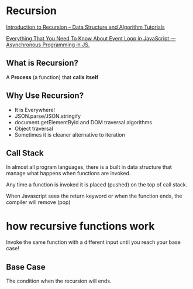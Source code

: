 # Recursion
 
[Introduction to Recursion – Data Structure and Algorithm Tutorials](https://www.geeksforgeeks.org/introduction-to-recursion-data-structure-and-algorithm-tutorials/)

[Everything That You Need To Know About Event Loop in JavaScript — Asynchronous Programming in JS.](https://medium.com/@aditya.shukla278/everything-you-need-to-know-about-event-loop-in-javascript-1f14f94e5ab6)


## What is Recursion?

A <strong>Process</strong> (a function) that <strong>calls itself</strong>

## Why Use Recursion?
<ul>
    <li>It is Everywhere!</li>
    <li>JSON.parse/JSON.stringify</li>
    <li>document.getElementById and DOM traversal algorithms</li>
    <li>Object traversal</li>
    <li>Sometimes it is cleaner alternative to iteration</li>
</ul>

## Call Stack

In almost all program languages, there is a built in data structure that manage what happens when functions are invoked.

Any time a function is invoked it is placed (pushed) on the top of call stack.

When Javascript sees the return keyword or when the function ends, the compiler will remove (pop)


# how recursive functions work

Invoke the same function with a different input until you reach your base case!

## Base Case

The condition when the recursion will ends.






